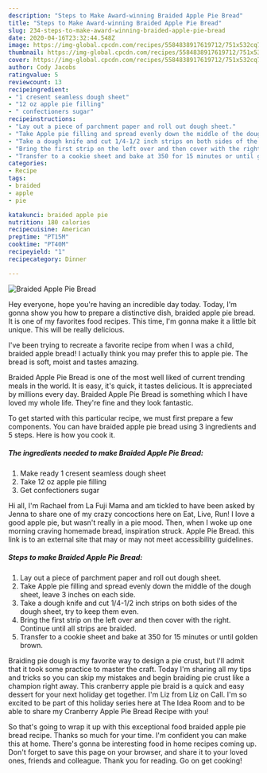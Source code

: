 ```yaml
---
description: "Steps to Make Award-winning Braided Apple Pie Bread"
title: "Steps to Make Award-winning Braided Apple Pie Bread"
slug: 234-steps-to-make-award-winning-braided-apple-pie-bread
date: 2020-04-16T23:32:44.548Z
image: https://img-global.cpcdn.com/recipes/5584838917619712/751x532cq70/braided-apple-pie-bread-recipe-main-photo.jpg
thumbnail: https://img-global.cpcdn.com/recipes/5584838917619712/751x532cq70/braided-apple-pie-bread-recipe-main-photo.jpg
cover: https://img-global.cpcdn.com/recipes/5584838917619712/751x532cq70/braided-apple-pie-bread-recipe-main-photo.jpg
author: Cody Jacobs
ratingvalue: 5
reviewcount: 13
recipeingredient:
- "1 cresent seamless dough sheet"
- "12 oz apple pie filling"
- " confectioners sugar"
recipeinstructions:
- "Lay out a piece of parchment paper and roll out dough sheet."
- "Take Apple pie filling and spread evenly down the middle of the dough sheet, leave 3 inches on each side."
- "Take a dough knife and cut 1/4-1/2 inch strips on both sides of the dough sheet, try to keep them even."
- "Bring the first strip on the left over and then cover with the right. Continue until all strips are braided."
- "Transfer to a cookie sheet and bake at 350 for 15 minutes or until golden brown."
categories:
- Recipe
tags:
- braided
- apple
- pie

katakunci: braided apple pie 
nutrition: 180 calories
recipecuisine: American
preptime: "PT15M"
cooktime: "PT40M"
recipeyield: "1"
recipecategory: Dinner

---
```



![Braided Apple Pie Bread](https://img-global.cpcdn.com/recipes/5584838917619712/751x532cq70/braided-apple-pie-bread-recipe-main-photo.jpg)

Hey everyone, hope you're having an incredible day today. Today, I'm gonna show you how to prepare a distinctive dish, braided apple pie bread. It is one of my favorites food recipes. This time, I'm gonna make it a little bit unique. This will be really delicious.

I&#39;ve been trying to recreate a favorite recipe from when I was a child, braided apple bread! I actually think you may prefer this to apple pie. The bread is soft, moist and tastes amazing.

Braided Apple Pie Bread is one of the most well liked of current trending meals in the world. It is easy, it's quick, it tastes delicious. It is appreciated by millions every day. Braided Apple Pie Bread is something which I have loved my whole life. They're fine and they look fantastic.


To get started with this particular recipe, we must first prepare a few components. You can have braided apple pie bread using 3 ingredients and 5 steps. Here is how you cook it.

##### The ingredients needed to make Braided Apple Pie Bread:

1. Make ready 1 cresent seamless dough sheet
1. Take 12 oz apple pie filling
1. Get  confectioners sugar


Hi all, I&#39;m Rachael from La Fuji Mama and am tickled to have been asked by Jenna to share one of my crazy concoctions here on Eat, Live, Run! I love a good apple pie, but wasn&#39;t really in a pie mood. Then, when I woke up one morning craving homemade bread, inspiration struck. Apple Pie Bread. this link is to an external site that may or may not meet accessibility guidelines. 

##### Steps to make Braided Apple Pie Bread:

1. Lay out a piece of parchment paper and roll out dough sheet.
1. Take Apple pie filling and spread evenly down the middle of the dough sheet, leave 3 inches on each side.
1. Take a dough knife and cut 1/4-1/2 inch strips on both sides of the dough sheet, try to keep them even.
1. Bring the first strip on the left over and then cover with the right. Continue until all strips are braided.
1. Transfer to a cookie sheet and bake at 350 for 15 minutes or until golden brown.


Braiding pie dough is my favorite way to design a pie crust, but I&#39;ll admit that it took some practice to master the craft. Today I&#39;m sharing all my tips and tricks so you can skip my mistakes and begin braiding pie crust like a champion right away. This cranberry apple pie braid is a quick and easy dessert for your next holiday get together. I&#39;m Liz from Liz on Call. I&#39;m so excited to be part of this holiday series here at The Idea Room and to be able to share my Cranberry Apple Pie Bread Recipe with you! 

So that's going to wrap it up with this exceptional food braided apple pie bread recipe. Thanks so much for your time. I'm confident you can make this at home. There's gonna be interesting food in home recipes coming up. Don't forget to save this page on your browser, and share it to your loved ones, friends and colleague. Thank you for reading. Go on get cooking!
